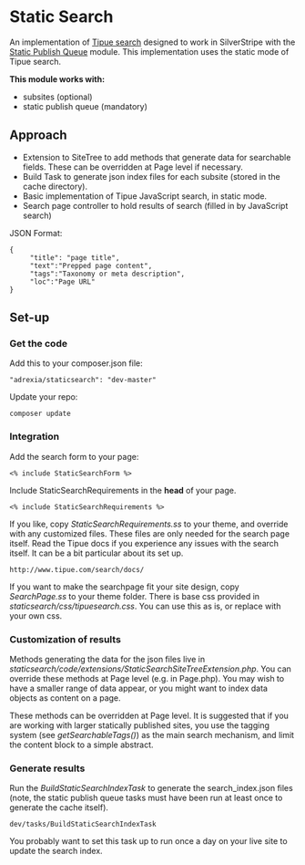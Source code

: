 # Static Search

An implementation of [Tipue search](http://www.tipue.com/search/docs/) designed to work in SilverStripe with the [ Static Publish Queue](https://github.com/silverstripe-labs/silverstripe-staticpublishqueue) module. This implementation uses the static mode of Tipue search.


**This module works with:**

* subsites (optional)
* static publish queue (mandatory)

## Approach

* Extension to SiteTree to add methods that generate data for searchable fields. These can be overridden at Page level if necessary.
* Build Task to generate json index files for each subsite (stored in the cache directory).  
* Basic implementation of Tipue JavaScript search, in static mode.
* Search page controller to hold results of search (filled in by JavaScript search)

JSON Format:


    {  
         "title": "page title",  
         "text":"Prepped page content",  
         "tags":"Taxonomy or meta description",  
         "loc":"Page URL"  
    }


## Set-up

### Get the code
Add this to your composer.json file:

    "adrexia/staticsearch": "dev-master"

Update your repo:

    composer update
    
    
### Integration
Add the search form to your page: 

    <% include StaticSearchForm %>

Include StaticSearchRequirements in the __head__ of your page. 

    <% include StaticSearchRequirements %>

If you like, copy _StaticSearchRequirements.ss_ to your theme, and override with any customized files. These files are only needed for the search page itself. Read the Tipue docs if you experience any issues with the search itself. It can be a bit particular about its set up. 

    http://www.tipue.com/search/docs/

If you want to make the searchpage fit your site design, copy _SearchPage.ss_ to your theme folder. There is base css provided in _staticsearch/css/tipuesearch.css_. You can use this as is, or replace with your own css.

### Customization of results
Methods generating the data for the json files live in _staticsearch/code/extensions/StaticSearchSiteTreeExtension.php_. You can override these methods at Page level (e.g. in Page.php).  You may wish to have a smaller range of data appear, or you might want to index data objects as content on a page. 

These methods can be overridden at Page level. It is suggested that if you are working with larger statically published sites, you use the tagging system (see _getSearchableTags()_) as the main search mechanism, and limit the content block to a simple abstract.

### Generate results

Run the _BuildStaticSearchIndexTask_ to generate the search_index.json files (note, the static publish queue tasks must have been run at least once to generate the cache itself).

    dev/tasks/BuildStaticSearchIndexTask
  
You probably want to set this task up to run once a day on your live site to update the search index.
